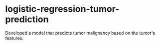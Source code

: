 # logistic-regression-tumor-prediction
Developed a model that predicts tumor malignancy based on the tumor's features.
